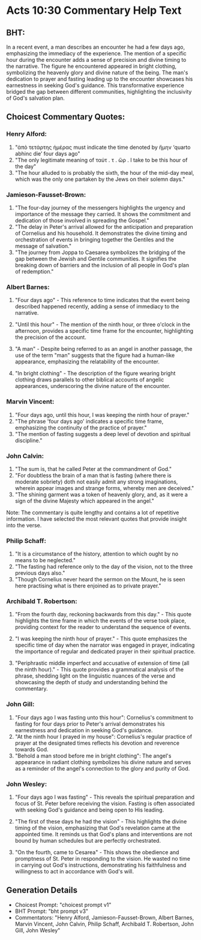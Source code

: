 # Acts 10:30 Commentary Help Text

## BHT:
In a recent event, a man describes an encounter he had a few days ago, emphasizing the immediacy of the experience. The mention of a specific hour during the encounter adds a sense of precision and divine timing to the narrative. The figure he encountered appeared in bright clothing, symbolizing the heavenly glory and divine nature of the being. The man's dedication to prayer and fasting leading up to the encounter showcases his earnestness in seeking God's guidance. This transformative experience bridged the gap between different communities, highlighting the inclusivity of God's salvation plan.

## Choicest Commentary Quotes:
### Henry Alford:
1. "ἀπὸ τετάρτης ἡμέρας must indicate the time denoted by ἤμην ‘quarto abhinc die’ four days ago"
2. "The only legitimate meaning of ταύτ . τ . ὥρ . I take to be this hour of the day"
3. "The hour alluded to is probably the sixth, the hour of the mid-day meal, which was the only one partaken by the Jews on their solemn days."

### Jamieson-Fausset-Brown:
1. "The four-day journey of the messengers highlights the urgency and importance of the message they carried. It shows the commitment and dedication of those involved in spreading the Gospel."
2. "The delay in Peter's arrival allowed for the anticipation and preparation of Cornelius and his household. It demonstrates the divine timing and orchestration of events in bringing together the Gentiles and the message of salvation."
3. "The journey from Joppa to Caesarea symbolizes the bridging of the gap between the Jewish and Gentile communities. It signifies the breaking down of barriers and the inclusion of all people in God's plan of redemption."

### Albert Barnes:
1. "Four days ago" - This reference to time indicates that the event being described happened recently, adding a sense of immediacy to the narrative.

2. "Until this hour" - The mention of the ninth hour, or three o'clock in the afternoon, provides a specific time frame for the encounter, highlighting the precision of the account.

3. "A man" - Despite being referred to as an angel in another passage, the use of the term "man" suggests that the figure had a human-like appearance, emphasizing the relatability of the encounter.

4. "In bright clothing" - The description of the figure wearing bright clothing draws parallels to other biblical accounts of angelic appearances, underscoring the divine nature of the encounter.

### Marvin Vincent:
1. "Four days ago, until this hour, I was keeping the ninth hour of prayer." 
2. "The phrase 'four days ago' indicates a specific time frame, emphasizing the continuity of the practice of prayer." 
3. "The mention of fasting suggests a deep level of devotion and spiritual discipline."

### John Calvin:
1. "The sum is, that he called Peter at the commandment of God."
2. "For doubtless the brain of a man that is fasting (where there is moderate sobriety) doth not easily admit any strong imaginations, wherein appear images and strange forms, whereby men are deceived."
3. "The shining garment was a token of heavenly glory, and, as it were a sign of the divine Majesty which appeared in the angel."

Note: The commentary is quite lengthy and contains a lot of repetitive information. I have selected the most relevant quotes that provide insight into the verse.

### Philip Schaff:
1. "It is a circumstance of the history, attention to which ought by no means to be neglected."
2. "The fasting had reference only to the day of the vision, not to the three previous days also."
3. "Though Cornelius never heard the sermon on the Mount, he is seen here practising what is there enjoined as to private prayer."

### Archibald T. Robertson:
1. "From the fourth day, reckoning backwards from this day." - This quote highlights the time frame in which the events of the verse took place, providing context for the reader to understand the sequence of events.

2. "I was keeping the ninth hour of prayer." - This quote emphasizes the specific time of day when the narrator was engaged in prayer, indicating the importance of regular and dedicated prayer in their spiritual practice.

3. "Periphrastic middle imperfect and accusative of extension of time (all the ninth hour)." - This quote provides a grammatical analysis of the phrase, shedding light on the linguistic nuances of the verse and showcasing the depth of study and understanding behind the commentary.

### John Gill:
1. "Four days ago I was fasting unto this hour": Cornelius's commitment to fasting for four days prior to Peter's arrival demonstrates his earnestness and dedication in seeking God's guidance.
2. "At the ninth hour I prayed in my house": Cornelius's regular practice of prayer at the designated times reflects his devotion and reverence towards God.
3. "Behold a man stood before me in bright clothing": The angel's appearance in radiant clothing symbolizes his divine nature and serves as a reminder of the angel's connection to the glory and purity of God.

### John Wesley:
1. "Four days ago I was fasting" - This reveals the spiritual preparation and focus of St. Peter before receiving the vision. Fasting is often associated with seeking God's guidance and being open to His leading.

2. "The first of these days he had the vision" - This highlights the divine timing of the vision, emphasizing that God's revelation came at the appointed time. It reminds us that God's plans and interventions are not bound by human schedules but are perfectly orchestrated.

3. "On the fourth, came to Cesarea" - This shows the obedience and promptness of St. Peter in responding to the vision. He wasted no time in carrying out God's instructions, demonstrating his faithfulness and willingness to act in accordance with God's will.


## Generation Details
- Choicest Prompt: "choicest prompt v1"
- BHT Prompt: "bht prompt v3"
- Commentators: "Henry Alford, Jamieson-Fausset-Brown, Albert Barnes, Marvin Vincent, John Calvin, Philip Schaff, Archibald T. Robertson, John Gill, John Wesley"
